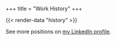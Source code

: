 +++
title = "Work History"
+++

{{< render-data "history" >}}

See more positions on [my LinkedIn profile](https://www.linkedin.com/in/dzello/).
